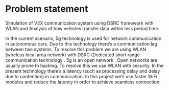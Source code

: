 # Problem statement
Simulation of V2X communication system using DSRC framework with WLAN and Analysis of how vehicles transfer data within less period time.


In the current scenario, 5g technology is used for network communication in autonomous cars. Due to this technology there’s a communication lag between two systems. To resolve this problem we are using WLAN (wireless local area network) with DSRC (Dedicated short range communication technology . 5g is an open network . Open networks are usually prone to hacking. To resolve this we use WLAN with security. In the present technology there’s a latency (such as processing delay and delay due to contention) in communication. In this project we’ll use faster WiFi modules and reduce the latency in order to achieve seamless connection.
